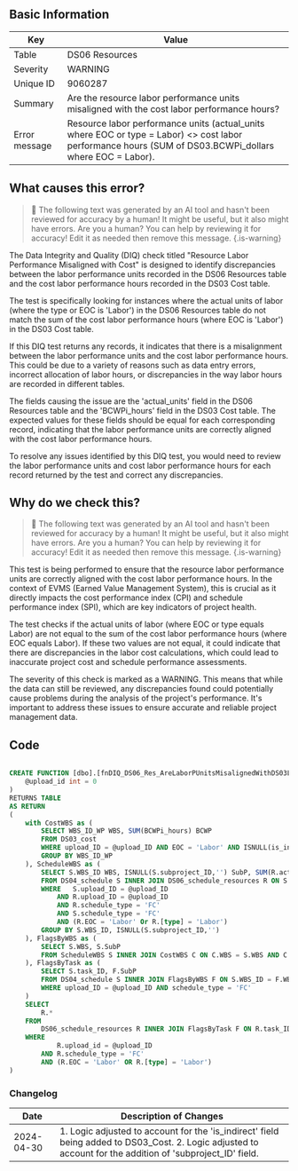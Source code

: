 ## Basic Information

| Key           | Value                                                                                                                                                    |
| ------------- | -------------------------------------------------------------------------------------------------------------------------------------------------------- |
| Table         | DS06 Resources                                                                                                                                           |
| Severity      | WARNING                                                                                                                                                  |
| Unique ID     | 9060287                                                                                                                                                  |
| Summary       | Are the resource labor performance units misaligned with the cost labor performance hours?                                                               |
| Error message | Resource labor performance units (actual_units where EOC or type = Labor) <> cost labor performance hours (SUM of DS03.BCWPi_dollars where EOC = Labor). |

## What causes this error?

> :robot: The following text was generated by an AI tool and hasn't been reviewed for accuracy by a human! It might be useful, but it also might have errors. Are you a human? You can help by reviewing it for accuracy! Edit it as needed then remove this message.
> {.is-warning}

The Data Integrity and Quality (DIQ) check titled "Resource Labor Performance Misaligned with Cost" is designed to identify discrepancies between the labor performance units recorded in the DS06 Resources table and the cost labor performance hours recorded in the DS03 Cost table.

The test is specifically looking for instances where the actual units of labor (where the type or EOC is 'Labor') in the DS06 Resources table do not match the sum of the cost labor performance hours (where EOC is 'Labor') in the DS03 Cost table.

If this DIQ test returns any records, it indicates that there is a misalignment between the labor performance units and the cost labor performance hours. This could be due to a variety of reasons such as data entry errors, incorrect allocation of labor hours, or discrepancies in the way labor hours are recorded in different tables.

The fields causing the issue are the 'actual_units' field in the DS06 Resources table and the 'BCWPi_hours' field in the DS03 Cost table. The expected values for these fields should be equal for each corresponding record, indicating that the labor performance units are correctly aligned with the cost labor performance hours.

To resolve any issues identified by this DIQ test, you would need to review the labor performance units and cost labor performance hours for each record returned by the test and correct any discrepancies.

## Why do we check this?

> :robot: The following text was generated by an AI tool and hasn't been reviewed for accuracy by a human! It might be useful, but it also might have errors. Are you a human? You can help by reviewing it for accuracy! Edit it as needed then remove this message.
> {.is-warning}

This test is being performed to ensure that the resource labor performance units are correctly aligned with the cost labor performance hours. In the context of EVMS (Earned Value Management System), this is crucial as it directly impacts the cost performance index (CPI) and schedule performance index (SPI), which are key indicators of project health.

The test checks if the actual units of labor (where EOC or type equals Labor) are not equal to the sum of the cost labor performance hours (where EOC equals Labor). If these two values are not equal, it could indicate that there are discrepancies in the labor cost calculations, which could lead to inaccurate project cost and schedule performance assessments.

The severity of this check is marked as a WARNING. This means that while the data can still be reviewed, any discrepancies found could potentially cause problems during the analysis of the project's performance. It's important to address these issues to ensure accurate and reliable project management data.

## Code

```sql

CREATE FUNCTION [dbo].[fnDIQ_DS06_Res_AreLaborPUnitsMisalignedWithDS03LaborPHours] (
	@upload_id int = 0
)
RETURNS TABLE
AS RETURN
(
	with CostWBS as (
		SELECT WBS_ID_WP WBS, SUM(BCWPi_hours) BCWP
		FROM DS03_cost
		WHERE upload_ID = @upload_ID AND EOC = 'Labor' AND ISNULL(is_indirect,'') <> 'Y'
		GROUP BY WBS_ID_WP
	), ScheduleWBS as (
		SELECT S.WBS_ID WBS, ISNULL(S.subproject_ID,'') SubP, SUM(R.actual_units) Performance
		FROM DS04_schedule S INNER JOIN DS06_schedule_resources R ON S.task_ID = R.task_ID AND ISNULL(S.subproject_ID,'') = ISNULL(R.subproject_ID,'')
		WHERE	S.upload_ID = @upload_ID
			AND R.upload_ID = @upload_ID
			AND R.schedule_type = 'FC'
			AND S.schedule_type = 'FC'
			AND (R.EOC = 'Labor' Or R.[type] = 'Labor')
		GROUP BY S.WBS_ID, ISNULL(S.subproject_ID,'')
	), FlagsByWBS as (
		SELECT S.WBS, S.SubP
		FROM ScheduleWBS S INNER JOIN CostWBS C ON C.WBS = S.WBS AND C.BCWP <> S.Performance
	), FlagsByTask as (
		SELECT S.task_ID, F.SubP
		FROM DS04_schedule S INNER JOIN FlagsByWBS F ON S.WBS_ID = F.WBS AND ISNULL(S.subproject_ID,'') = F.SubP
		WHERE upload_ID = @upload_ID AND schedule_type = 'FC'
	)
	SELECT
		R.*
	FROM
		DS06_schedule_resources R INNER JOIN FlagsByTask F ON R.task_ID = F.task_ID AND ISNULL(R.subproject_ID,'') = F.SubP
	WHERE
			R.upload_id = @upload_ID
		AND R.schedule_type = 'FC'
		AND (R.EOC = 'Labor' OR R.[type] = 'Labor')
)
```

### Changelog

| Date       | Description of Changes                                                                                                                                     |
| ---------- | ---------------------------------------------------------------------------------------------------------------------------------------------------------- |
| 2024-04-30 | 1. Logic adjusted to account for the 'is_indirect' field being added to DS03_Cost. 2. Logic adjusted to account for the addition of 'subproject_ID' field. |
